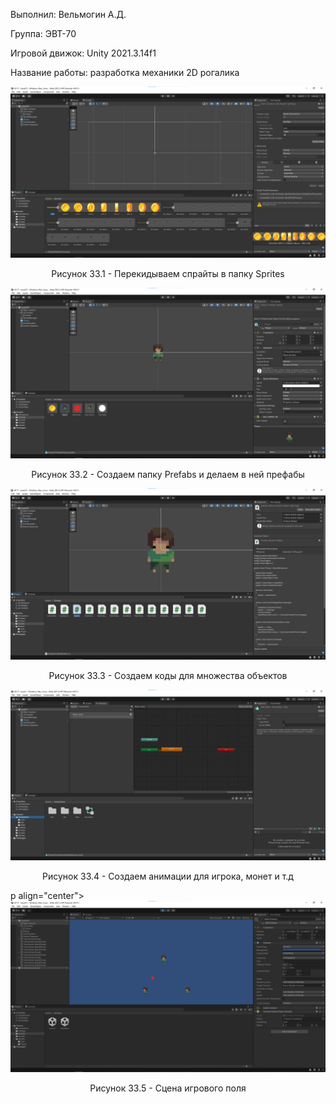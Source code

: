 <p align="left">
  Выполнил: Вельмогин А.Д.
  </p>
<p align="left"> Группа: ЭВТ-70
  </p>
<p align="left"> Игровой движок: Unity 2021.3.14f1
  </p>
<p align="left"> Название работы: разработка механики 2D рогалика
  </p>


<p align="center">
  <img src="1.png"/>
</p>


<p align="center">
Рисунок 33.1 - Перекидываем спрайты в папку Sprites 
</p>


<p align="center">
  <img src="2.png"/>
</p>


<p align="center">
Рисунок 33.2 - Создаем папку Prefabs и делаем в ней префабы
</p>


<p align="center">
  <img src="3.png"/>
</p>


<p align="center">
Рисунок 33.3 - Создаем коды для множества объектов
</p>


<p align="center">
  <img src="4.png"/>
</p>


<p align="center">
Рисунок 33.4 - Создаем анимации для игрока, монет и т.д
</p>


p align="center">
  <img src="5.png"/>
</p>


<p align="center">
Рисунок 33.5 - Сцена игрового поля
</p>
